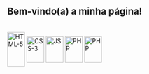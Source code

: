 ## Bem-vindo(a) a minha página!

<div style="display: inline_block"><br>

  
  <img align="center" alt="HTML-5" height="80" width="40" src= "https://www.svgrepo.com/show/452228/html-5.svg">
  <img align="center" alt="CSS-3" height="60" width="40" src= "https://www.svgrepo.com/show/452185/css-3.svg">
  <img align="center" alt="JS" height="60" width="40" src= "https://www.svgrepo.com/show/353925/javascript.svg">
  
  <img align="center" alt="PHP" height="60" width="40" src= "https://www.svgrepo.com/show/373969/php2.svg">
  <img align="center" alt="PHP" height="60" width="40" src= "https://www.svgrepo.com/show/473731/mysql.svg">
  
</div>

